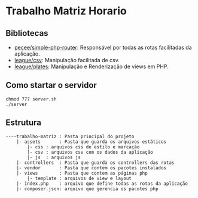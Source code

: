 # Trabalho Matriz Horario

## Bibliotecas
- [pecee/simple-php-router](https://github.com/skipperbent/simple-php-router): Responsável por todas as rotas facilitadas da aplicação.
- [league/csv](https://csv.thephpleague.com/): Manipulação facilitada de csv.
- [league/plates](http://platesphp.com/): Manipulação e Renderização de views em PHP.

## Como startar o servidor
```shell
chmod 777 server.sh
./server
```

## Estrutura
```
----trabalho-matriz : Pasta principal do projeto
    |- assets       : Pasta que guarda os arquivos estáticos
        |- css : arquivos css de estilo e marcação
        |- csv : arquivos csv com os dados da aplicação
        |- js  : arquivos js
    |- controllers  : Pasta que guarda os controllers das rotas
    |- vendor       : Pasta que contem os pacotes instalados
    |- views        : Pasta que contem as páginas php
        |- template : arquivos de view e layout
    |- index.php    : arquivo que define todas as rotas da aplicação
    |- composer.json: arquivo que gerencia os pacotes php
```
